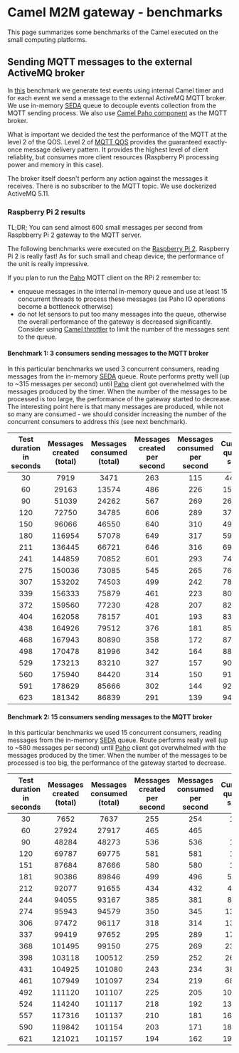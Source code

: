 # Camel M2M gateway - benchmarks

This page summarizes some benchmarks of the Camel executed on the small computing platforms.

## Sending MQTT messages to the external ActiveMQ broker

In [this](https://github.com/hekonsek/camel-m2m-gateway/tree/master/benchmarks/mqtt-forward) benchmark we generate
test events using internal Camel timer and for each event we send a message to the external ActiveMQ MQTT broker. We
use in-memory [SEDA](http://camel.apache.org/seda.html) queue to decouple events collection from the MQTT sending
process. We also use [Camel Paho component](http://camel.apache.org/paho) as the MQTT broker.

What is important we decided the test the performance of the MQTT at the level 2 of the QOS. Level 2 of [MQTT QOS](http://www.eclipse.org/paho/files/mqttdoc/Cclient/qos.html) provides the guaranteed exactly-once message delivery pattern. It provides the highest level of client reliablity, but consumes more client resources (Raspberry Pi processing power and memory in this case).

The broker itself doesn't perform any action against the messages it receives. There is no subscriber to the MQTT topic. We use dockerized ActiveMQ 5.11.

### Raspberry Pi 2 results

TL;DR; You can send almost 600 small messages per second from Raspbberry Pi 2 gateway to the MQTT server.

The following benchmarks were executed on the [Raspberry Pi 2](http://www.raspberrypi.org/products/raspberry-pi-2-model-b).
Raspberry Pi 2 is really fast! As for such small and cheap device, the performance of the unit is really
impressive.

If you plan to run the [Paho](https://eclipse.org/paho) MQTT client on the RPi 2 remember to:

- enqueue messages in the internal in-memory queue and use at least 15 concurrent threads to process these messages (as Paho IO
operations become a bottleneck otherwise)
- do not let sensors to put too many messages into the queue, otherwise the overall performance of the gateway is decreased
 significantly. Consider using [Camel throttler](http://camel.apache.org/throttler.html) to limit the number of the
 messages sent to the queue.

#### Benchmark 1: 3 consumers sending messages to the MQTT broker

In this particular benchmarks we used 3 concurrent consumers, reading messages from the in-memory
[SEDA](http://camel.apache.org/seda.html) queue. Route performs pretty well (up to ~315 messages per second) until
[Paho](https://eclipse.org/paho/) client got overwhelmed with the messages produced by the timer. When the number of
the messages to be processed is too large, the performance of the gateway started to decrease. The interesting point here
is that many messages are produced, while not so many are consumed - we should consider increasing the number of the
concurrent consumers to address this (see next benchmark).

| Test duration in seconds | Messages created (total)    | Messages consumed (total)    | Messages created per second | Messages consumed per second | Current queue size | JVM threads count |
|:------------------------:|:---------------------------:|:----------------------------:|:---------------------------:|:----------------------------:|:------------------:|:-----------------:|
| 30	| 7919	    | 3471	| 263	| 115	| 4448	| 52|
| 60	| 29163	    | 13574	| 486	| 226	| 15589	| 52|
| 90	| 51039	    | 24262	| 567	| 269	| 26777	| 52|
| 120	| 72750	    | 34785	| 606	| 289	| 37965	| 52|
| 150	| 96066	    | 46550	| 640	| 310	| 49516	| 52|
| 180	| 116954	| 57078	| 649	| 317	| 59876	| 52|
| 211	| 136445	| 66721	| 646	| 316	| 69724	| 52|
| 241	| 144859	| 70852	| 601	| 293	| 74007	| 52|
| 275	| 150036	| 73085	| 545	| 265	| 76951	| 52|
| 307	| 153202	| 74503	| 499	| 242	| 78699	| 52|
| 339	| 156333	| 75879	| 461	| 223	| 80454	| 52|
| 372	| 159560	| 77230	| 428	| 207	| 82330	| 52|
| 404	| 162058	| 78157	| 401	| 193	| 83901	| 52|
| 438	| 164926	| 79512	| 376	| 181	| 85414	| 52|
| 468	| 167943	| 80890	| 358	| 172	| 87053	| 52|
| 498	| 170478	| 81996	| 342	| 164	| 88482	| 52|
| 529	| 173213	| 83210	| 327	| 157	| 90003	| 52|
| 560	| 175940	| 84420	| 314	| 150	| 91520	| 52|
| 591	| 178629	| 85666	| 302	| 144	| 92963	| 52|
| 623	| 181342	| 86839	| 291	| 139	| 94503	| 52|

#### Benchmark 2: 15 consumers sending messages to the MQTT broker

In this particular benchmarks we used 15 concurrent consumers, reading messages from the in-memory
[SEDA](http://camel.apache.org/seda.html) queue. Route performs really well (up to ~580 messages per second) until
[Paho](https://eclipse.org/paho/) client got overwhelmed with the messages produced by the timer. When the number of
the messages to be processed is too big, the performance of the gateway started to decrease.

| Test duration in seconds | Messages created (total) | Messages consumed (total) | Messages created per second | Messages consumed per second | Current queue size | JVM threads count |
|:------------------------:|:------------------------:|:-------------------------:|:---------------------------:|:----------------------------:|:------------------:|:-----------------:|
| 30    | 7652      | 7637      | 255	                      | 254	                         | 15	              | 49           |
| 60    | 27924     | 27917     | 465| 	465| 	7| 	49|
| 90	| 48284	    | 48273	    | 536	| 536	| 11	| 49|
| 120	| 69787	    | 69775	    | 581	| 581	| 12	| 49|
| 151	| 87684	    | 87666	    | 580	| 580	| 18	| 49|
| 181	| 90386	    | 89846	    | 499	| 496	| 540	| 49|
| 212	| 92077	    | 91655	    | 434	| 432	| 422	| 49|
| 244	| 94055	    | 93167	    | 385	| 381	| 888	| 49|
| 274	| 95943	    | 94579	    | 350	| 345	| 1364	| 49|
| 306	| 97472	    | 96117	    | 318	| 314	| 1355	| 49|
| 337	| 99419	    | 97652	    | 295	| 289	| 1767	| 49|
| 368	| 101495	| 99150     | 275	| 269	| 2345	| 49|
| 398	| 103118	| 100512	| 259	| 252	| 2606	| 49|
| 431	| 104925	| 101080	| 243	| 234	| 3845	| 49|
| 461	| 107949	| 101097	| 234	| 219	| 6852	| 49|
| 492	| 111120	| 101107	| 225	| 205	| 10013	| 49|
| 524	| 114240	| 101117	| 218	| 192	| 13123	| 49|
| 557	| 117316	| 101137	| 210	| 181	| 16179	| 49|
| 590	| 119842	| 101154	| 203	| 171	| 18688	| 49|
| 621	| 121021	| 101157	| 194	| 162	| 19864	| 49|
